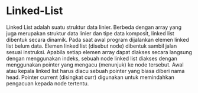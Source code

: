 # Linked-List
Linked List adalah suatu struktur data linier. Berbeda dengan array yang juga merupakan struktur data linier dan tipe data komposit, linked list dibentuk secara dinamik. Pada saat awal program dijalankan elemen linked list belum data. Elemen linked list (disebut node) dibentuk sambil jalan sesuai instruksi. Apabila setiap elemen array dapat diakses secara langsung dengan menggunakan indeks, sebuah node linked list diakses dengan menggunakan pointer yang mengacu (menunjuk) ke node tersebut. Awal atau kepala linked list harus diacu sebuah pointer yang biasa diberi nama head. Pointer current (disingkat curr) digunakan untuk memindahkan pengacuan kepada node tertentu.
